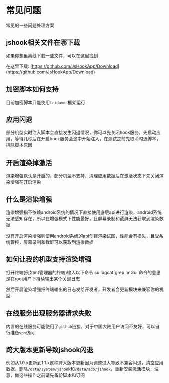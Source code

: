 # 常见问题

常见的一些问题处理方案

## jshook相关文件在哪下载

如果你想里离线下载一些文件，可以在这里找到

在这里下载: [https://github.com/JsHookApp/Download](https://github.com/JsHookApp/Download)

## 加密脚本如何支持

目前加密脚本只能使用`fridamod`框架运行

## 应用闪退

部分机型实时注入脚本会直接发生闪退情况，你可以先关闭hook服务，先启动应用，等待几秒后在开启hook服务会途中开始注入，在测试之前先取消勾选脚本，排除脚本原因

## 开启渲染掉激活

渲染增强默认是开启的，部分机型不支持，清理应用数据后在激活状态下先关闭渲染增强在开启渲染

## 什么是渲染增强

渲染增强指不依赖android系统的情况下直接使用底层api进行渲染，android系统无法感知存在，所以在增强模式下性能最好，且屏幕录制和截屏无法获取到渲染数据

没有开启渲染增强则使用android系统的api创建渲染试图，性能会有损失，且受系统管控，屏幕录制和截屏可以获取到渲染数据

## 如何让我的机型支持渲染增强

打开终端(例如mt管理器的终端)输入以下命令
su
logcat|grep ImGui
命令的意思是在root用户下持续输出某个关键日志

然后开启渲染增强把终端输出的日志发给开发者，开发者会更新模块来兼容你的机型

## 在线服务出现服务器请求失败

内置的在线服务可能使用了`github`链接，对于中国大陆用户访问不友好，可以自行准备`vpn`访问

## 跨大版本更新导致jshook闪退

例如从1.0.x更新到1.1.x这种跨大版本更新因为调整过大导致不兼容闪退，清空应用数据，删除`/data/system/jshook`和`/data/adb/jshook`，重新安装激活模块，注意，做这些操作之前请先备份脚本和订阅
